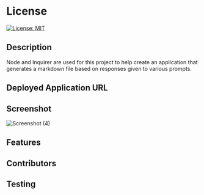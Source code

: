 # License
[![License: MIT](https://img.shields.io/badge/License-MIT-yellow.svg)](https://opensource.org/licenses/MIT)

## Description
Node and Inquirer are used for this project to help create an application that generates a markdown file based on responses given to various prompts.

## Deployed Application URL

## Screenshot
![Screenshot (4)](https://github.com/nguyendanny9797/readme-generator/assets/141078565/0483d790-f10f-4e88-a952-d00763c8f547)

## Features

## Contributors

## Testing
